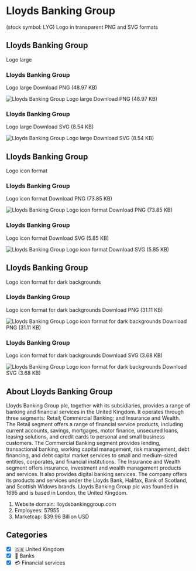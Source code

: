 # Lloyds Banking Group
 (stock symbol: LYG) Logo in transparent PNG and SVG formats

## Lloyds Banking Group
 Logo large

### Lloyds Banking Group
 Logo large Download PNG (48.97 KB)

![Lloyds Banking Group
 Logo large Download PNG (48.97 KB)](/img/orig/LYG_BIG-74740808.png)

### Lloyds Banking Group
 Logo large Download SVG (8.54 KB)

![Lloyds Banking Group
 Logo large Download SVG (8.54 KB)](/img/orig/LYG_BIG-73c2b45a.svg)

## Lloyds Banking Group
 Logo icon format

### Lloyds Banking Group
 Logo icon format Download PNG (73.85 KB)

![Lloyds Banking Group
 Logo icon format Download PNG (73.85 KB)](/img/orig/LYG-2b1b27e7.png)

### Lloyds Banking Group
 Logo icon format Download SVG (5.85 KB)

![Lloyds Banking Group
 Logo icon format Download SVG (5.85 KB)](/img/orig/LYG-9a400200.svg)

## Lloyds Banking Group
 Logo icon format for dark backgrounds

### Lloyds Banking Group
 Logo icon format for dark backgrounds Download PNG (31.11 KB)

![Lloyds Banking Group
 Logo icon format for dark backgrounds Download PNG (31.11 KB)](/img/orig/LYG.D-ba3872a4.png)

### Lloyds Banking Group
 Logo icon format for dark backgrounds Download SVG (3.68 KB)

![Lloyds Banking Group
 Logo icon format for dark backgrounds Download SVG (3.68 KB)](/img/orig/LYG.D-c121238c.svg)

## About Lloyds Banking Group


Lloyds Banking Group plc, together with its subsidiaries, provides a range of banking and financial services in the United Kingdom. It operates through three segments: Retail; Commercial Banking; and Insurance and Wealth. The Retail segment offers a range of financial service products, including current accounts, savings, mortgages, motor finance, unsecured loans, leasing solutions, and credit cards to personal and small business customers. The Commercial Banking segment provides lending, transactional banking, working capital management, risk management, debt financing, and debt capital market services to small and medium-sized entities, corporates, and financial institutions. The Insurance and Wealth segment offers insurance, investment and wealth management products and services. It also provides digital banking services. The company offers its products and services under the Lloyds Bank, Halifax, Bank of Scotland, and Scottish Widows brands. Lloyds Banking Group plc was founded in 1695 and is based in London, the United Kingdom.

1. Website domain: lloydsbankinggroup.com
2. Employees: 57955
3. Marketcap: $39.96 Billion USD


## Categories
- [x] 🇬🇧 United Kingdom
- [x] 🏦 Banks
- [x] 💳 Financial services
